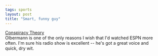 ```yaml
---
tags: sports
layout: post
title: "Smart, funny guy"
---
```




<a href="http://www.salon.com/news/sports/col/olbermann/2002/08/21/conspiracy/index.html">
Conspiracy Theory</a><br>
Olbermann is one of the only reasons I wish that I'd watched ESPN more often. I'm sure his radio show is excellent -- he's got a great voice and quick, dry wit.


